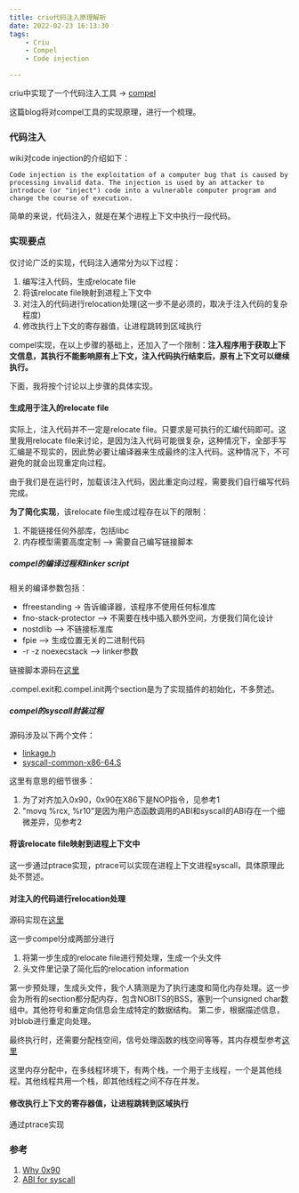 ```yaml
---
title: criu代码注入原理解析
date: 2022-02-23 16:13:30
tags:
    - Criu
    - Compel
    - Code injection

---
```


criu中实现了一个代码注入工具 -> [compel](https://github.com/checkpoint-restore/criu/tree/criu-dev/compel)

这篇blog将对compel工具的实现原理，进行一个梳理。

### 代码注入

wiki对code injection的介绍如下：
```
Code injection is the exploitation of a computer bug that is caused by processing invalid data. The injection is used by an attacker to introduce (or "inject") code into a vulnerable computer program and change the course of execution.
```
简单的来说，代码注入，就是在某个进程上下文中执行一段代码。

### 实现要点

仅讨论广泛的实现，代码注入通常分为以下过程：
1. 编写注入代码，生成relocate file
2. 将该relocate file映射到进程上下文中
3. 对注入的代码进行relocation处理(这一步不是必须的，取决于注入代码的复杂程度)
4. 修改执行上下文的寄存器值，让进程跳转到区域执行

compel实现，在以上步骤的基础上，还加入了一个限制：**注入程序用于获取上下文信息，其执行不能影响原有上下文，注入代码执行结束后，原有上下文可以继续执行。**

下面，我将按个讨论以上步骤的具体实现。

#### 生成用于注入的relocate file

实际上，注入代码并不一定是relocate file。只要求是可执行的汇编代码即可。这里我用relocate file来讨论，是因为注入代码可能很复杂，这种情况下，全部手写汇编是不现实的，因此势必要让编译器来生成最终的注入代码。这种情况下，不可避免的就会出现重定向过程。

由于我们是在运行时，加载该注入代码，因此重定向过程，需要我们自行编写代码完成。

**为了简化实现**，该relocate file生成过程存在以下的限制：
1. 不能链接任何外部库，包括libc
2. 内存模型需要高度定制 --> 需要自己编写链接脚本

##### compel的编译过程和linker script

相关的编译参数包括：
+ ffreestanding -> 告诉编译器，该程序不使用任何标准库
+ fno-stack-protector --> 不需要在栈中插入额外空间，方便我们简化设计
+ nostdlib --> 不链接标准库
+ fpie --> 生成位置无关的二进制代码
+ -r -z noexecstack --> linker参数

链接脚本源码在[这里](https://github.com/checkpoint-restore/criu/blob/criu-dev/compel/arch/x86/scripts/compel-pack.lds.S)

.compel.exit和.compel.init两个section是为了实现插件的初始化，不多赘述。

##### compel的syscall封装过程
源码涉及以下两个文件：
+ [linkage.h](https://github.com/checkpoint-restore/criu/blob/criu-dev/include/common/arch/x86/asm/linkage.h)
+ [syscall-common-x86-64.S](https://github.com/checkpoint-restore/criu/blob/criu-dev/compel/arch/x86/plugins/std/syscalls/syscall-common-x86-64.S)

这里有意思的细节很多：
1. 为了对齐加入0x90，0x90在X86下是NOP指令，见参考1
2. "movq %rcx, %r10"是因为用户态函数调用的ABI和syscall的ABI存在一个细微差异，见参考2

#### 将该relocate file映射到进程上下文中
这一步通过ptrace实现，ptrace可以实现在进程上下文进程syscall，具体原理此处不赘述。

#### 对注入的代码进行relocation处理

源码实现在[这里](https://github.com/checkpoint-restore/criu/blob/criu-dev/compel/src/lib/handle-elf.c)

这一步compel分成两部分进行
1. 将第一步生成的relocate file进行预处理，生成一个头文件
2. 头文件里记录了简化后的relocation information

第一步预处理，生成头文件，我个人猜测是为了执行速度和简化内存处理。这一步会为所有的section都分配内存，包含NOBITS的BSS，塞到一个unsigned char数组中。其他符号和重定向信息会生成特定的数据结构。
第二步，根据描述信息，对blob进行重定向处理。

最终执行时，还需要分配栈空间，信号处理函数的栈空间等等，其内存模型参考[这里](https://criu.org/Parasite_code)

这里内存分配中，在多线程环境下，有两个栈，一个用于主线程，一个是其他线程。其他线程共用一个栈，即其他线程之间不存在并发。

#### 修改执行上下文的寄存器值，让进程跳转到区域执行
通过ptrace实现

### 参考
1. [Why 0x90](https://stackoverflow.com/questions/18413107/align-directive-proper-usage-with-align5-and-0x90)
2. [ABI for syscall](https://stackoverflow.com/questions/2535989/what-are-the-calling-conventions-for-unix-linux-system-calls-and-user-space-f)
